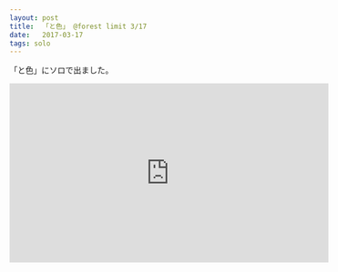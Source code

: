```yaml
---
layout: post
title:  「と色」 @forest limit 3/17
date:   2017-03-17
tags: solo
---
```

「と色」にソロで出ました。
<iframe width="560" height="315" src="https://www.youtube.com/embed/IAnlcrft0gc" frameborder="0" allowfullscreen></iframe>

